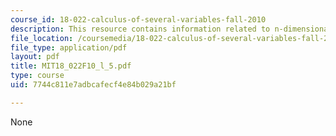 ```yaml
---
course_id: 18-022-calculus-of-several-variables-fall-2010
description: This resource contains information related to n-dimensional space.
file_location: /coursemedia/18-022-calculus-of-several-variables-fall-2010/7744c811e7adbcafecf4e84b029a21bf_MIT18_022F10_l_5.pdf
file_type: application/pdf
layout: pdf
title: MIT18_022F10_l_5.pdf
type: course
uid: 7744c811e7adbcafecf4e84b029a21bf

---
```

None